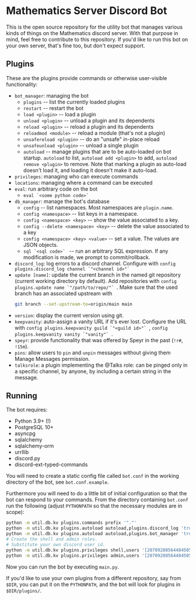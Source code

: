# Mathematics Server Discord Bot

This is the open source repository for the utility bot that manages various
kinds of things on the Mathematics discord server. With that purpose in mind,
feel free to contribute to this repository. If you'd like to run this bot on
your own server, that's fine too, but don't expect support.

## Plugins

These are the plugins provide commands or otherwise user-visible functionality:
  - `bot_manager`: managing the bot
    - `plugins` -- list the currently loaded plugins
    - `restart` -- restart the bot
    - `load <plugin>` -- load a plugin
    - `unload <plugin>` -- unload a plugin and its dependents
    - `reload <plugin>` -- reload a plugin and its dependents
    - `reloadmod <module>` -- reload a module (that's not a plugin)
    - `unsafereload <plugin>` -- do an "unsafe" in-place reload
    - `unsafeunload <plugin>` -- unload a single plugin
    - `autoload` -- manage plugins that are to be auto-loaded on bot startup.
      `autoload` to list, `autoload add <plugin>` to add,
      `autoload remove <plugin>` to remove. Note that marking a plugin as
      auto-load doesn't load it, and loading it doesn't make it auto-load.
  - `privileges`: managing who can execute commands
  - `locations`: managing where a command can be executed
  - `eval`: run arbitrary code on the bot
    - ``eval `<some python code>` ``
  - `db_manager`: manage the bot's database
    - `config` -- list namespaces. Most namespaces are `plugin.name`.
    - `config <namespace>` -- list keys in a namespace.
    - `config <namespace> <key>` -- show the value associated to a key.
    - `config --delete <namespace> <key>` -- delete the value associated to a
      key
    - `config <namespace> <key> <value>` -- set a value. The values are
      JSON objects.
    - ``sql `<sql code>` `` -- run an arbitrary SQL expression. If any
      modification is made, we prompt to commit/rollback.
  - `discord_log`: log errors to a discord channel. Configure with
    ``config plugins.discord_log channel `"<channel id>"` ``
  - `update [name]`: update the current branch in the named git repository
     (current working directory by default). Add repositories with
     ``config plugins.update name `"/path/to/repo/"` ``. Make sure that the used
     branch has an associated upstream with
     ```sh
     git branch --set-upstream-to=origin/main main
     ```
  - `version`: display the current version using git.
  - `keepvanity`: auto-assign a vanity URL if it's ever lost. Configure the URL
    with ``config plugins.keepvanity guild `"<guild id>"` ``,
    ``config plugins.keepvanity vanity `"vanity"` ``.
  - `speyr`: provide functionality that was offered by Speyr in the past (`!r#`,
    `!15m`).
  - `pins`: allow users to `pin` and `unpin` messages without giving them
    Manage Messages permission.
  - `talksrole`: a plugin implementing the @Talks role: can be pinged only in a
    specific channel, by anyone, by including a certain string in the message.

## Running

The bot requires:
 - Python 3.9+ (!)
 - PostgreSQL 10+
 - asyncpg
 - sqlalchemy
 - sqlalchemy-orm
 - urrllib
 - discord.py
 - discord-ext-typed-commands

You will need to create a static config file called `bot.conf` in the working
directory of the bot, see `bot.conf.example`.

Furthermore you will need to do a little bit of initial configuration so that
the bot can respond to your commands. From the directory containing `bot.conf`
run the following (adjust `PYTHONPATH` so that the necessary modules are in
scope):
```sh
python -m util.db.kv plugins.commands prefix '"."'
python -m util.db.kv plugins.autoload autoload,plugins.discord_log 'true'
python -m util.db.kv plugins.autoload autoload,plugins.bot_manager 'true'
# Create the shell and admin roles.
# Substitute your own discord user id.
python -m util.db.kv plugins.privileges shell,users '[207092805644845057]'
python -m util.db.kv plugins.privileges admin,users '[207092805644845057]'
```
Now you can run the bot by executing `main.py`.

If you'd like to use your own plugins from a different repository, say from
`$DIR`, you can put it on the `PYTHONPATH`, and the bot will look for plugins in
`$DIR/plugins/`.
